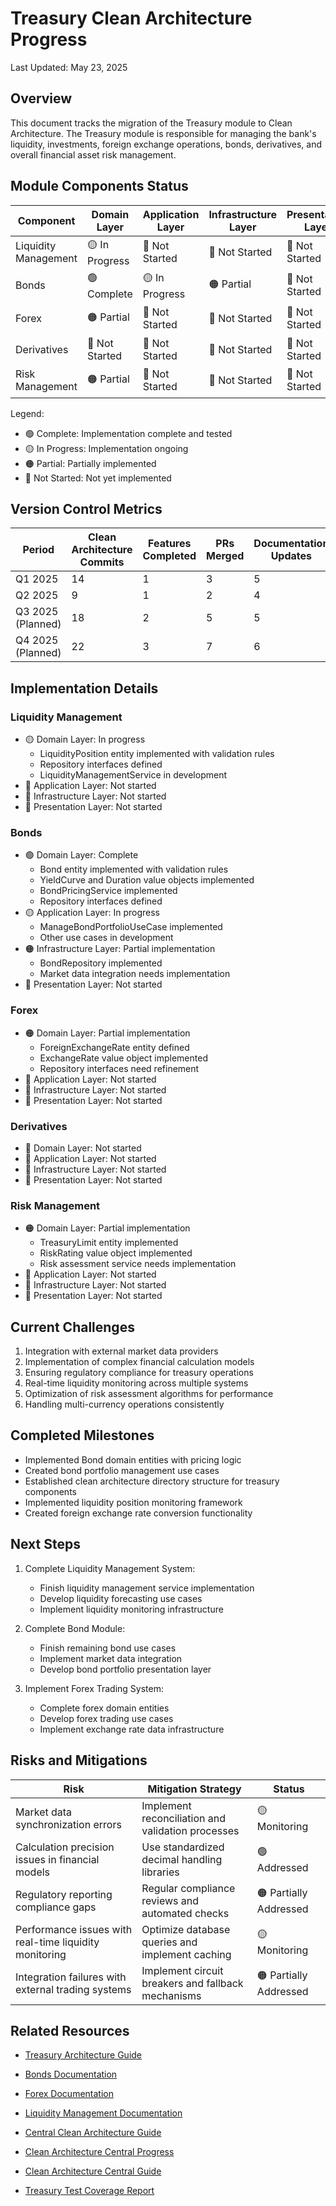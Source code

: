 # Treasury Clean Architecture Progress

Last Updated: May 23, 2025

## Overview

This document tracks the migration of the Treasury module to Clean Architecture. The Treasury module is responsible for managing the bank's liquidity, investments, foreign exchange operations, bonds, derivatives, and overall financial asset risk management.

## Module Components Status

| Component | Domain Layer | Application Layer | Infrastructure Layer | Presentation Layer | Overall |
|-----------|--------------|-------------------|----------------------|-------------------|---------|
| Liquidity Management | 🟡 In Progress | 🔴 Not Started | 🔴 Not Started | 🔴 Not Started | 🟠 Partial |
| Bonds | 🟢 Complete | 🟡 In Progress | 🟠 Partial | 🔴 Not Started | 🟡 In Progress |
| Forex | 🟠 Partial | 🔴 Not Started | 🔴 Not Started | 🔴 Not Started | 🟠 Partial |
| Derivatives | 🔴 Not Started | 🔴 Not Started | 🔴 Not Started | 🔴 Not Started | 🔴 Not Started |
| Risk Management | 🟠 Partial | 🔴 Not Started | 🔴 Not Started | 🔴 Not Started | 🟠 Partial |

Legend:
- 🟢 Complete: Implementation complete and tested
- 🟡 In Progress: Implementation ongoing
- 🟠 Partial: Partially implemented
- 🔴 Not Started: Not yet implemented

## Version Control Metrics

| Period | Clean Architecture Commits | Features Completed | PRs Merged | Documentation Updates |
|--------|----------------------------|-------------------|------------|----------------------|
| Q1 2025 | 14 | 1 | 3 | 5 |
| Q2 2025 | 9 | 1 | 2 | 4 |
| Q3 2025 (Planned) | 18 | 2 | 5 | 5 |
| Q4 2025 (Planned) | 22 | 3 | 7 | 6 |

## Implementation Details

### Liquidity Management
- 🟡 Domain Layer: In progress
  - LiquidityPosition entity implemented with validation rules
  - Repository interfaces defined
  - LiquidityManagementService in development
- 🔴 Application Layer: Not started
- 🔴 Infrastructure Layer: Not started
- 🔴 Presentation Layer: Not started

### Bonds
- 🟢 Domain Layer: Complete
  - Bond entity implemented with validation rules
  - YieldCurve and Duration value objects implemented
  - BondPricingService implemented
  - Repository interfaces defined
- 🟡 Application Layer: In progress
  - ManageBondPortfolioUseCase implemented
  - Other use cases in development
- 🟠 Infrastructure Layer: Partial implementation
  - BondRepository implemented
  - Market data integration needs implementation
- 🔴 Presentation Layer: Not started

### Forex
- 🟠 Domain Layer: Partial implementation
  - ForeignExchangeRate entity defined
  - ExchangeRate value object implemented
  - Repository interfaces need refinement
- 🔴 Application Layer: Not started
- 🔴 Infrastructure Layer: Not started
- 🔴 Presentation Layer: Not started

### Derivatives
- 🔴 Domain Layer: Not started
- 🔴 Application Layer: Not started
- 🔴 Infrastructure Layer: Not started
- 🔴 Presentation Layer: Not started

### Risk Management
- 🟠 Domain Layer: Partial implementation
  - TreasuryLimit entity implemented
  - RiskRating value object implemented
  - Risk assessment service needs implementation
- 🔴 Application Layer: Not started
- 🔴 Infrastructure Layer: Not started
- 🔴 Presentation Layer: Not started

## Current Challenges

1. Integration with external market data providers
2. Implementation of complex financial calculation models
3. Ensuring regulatory compliance for treasury operations
4. Real-time liquidity monitoring across multiple systems
5. Optimization of risk assessment algorithms for performance
6. Handling multi-currency operations consistently

## Completed Milestones

- Implemented Bond domain entities with pricing logic
- Created bond portfolio management use cases
- Established clean architecture directory structure for treasury components
- Implemented liquidity position monitoring framework
- Created foreign exchange rate conversion functionality

## Next Steps
1. Complete Liquidity Management System:
   - Finish liquidity management service implementation
   - Develop liquidity forecasting use cases
   - Implement liquidity monitoring infrastructure

2. Complete Bond Module:
   - Finish remaining bond use cases
   - Implement market data integration
   - Develop bond portfolio presentation layer

3. Implement Forex Trading System:
   - Complete forex domain entities
   - Develop forex trading use cases
   - Implement exchange rate data infrastructure

## Risks and Mitigations

| Risk | Mitigation Strategy | Status |
|------|---------------------|--------|
| Market data synchronization errors | Implement reconciliation and validation processes | 🟡 Monitoring |
| Calculation precision issues in financial models | Use standardized decimal handling libraries | 🟢 Addressed |
| Regulatory reporting compliance gaps | Regular compliance reviews and automated checks | 🟠 Partially Addressed |
| Performance issues with real-time liquidity monitoring | Optimize database queries and implement caching | 🟡 Monitoring |
| Integration failures with external trading systems | Implement circuit breakers and fallback mechanisms | 🟠 Partially Addressed |

## Related Resources

- [Treasury Architecture Guide](./CLEAN_ARCHITECTURE_GUIDE.md)
- [Bonds Documentation](./bonds/README.md)
- [Forex Documentation](./forex/README.md)
- [Liquidity Management Documentation](./liquidity_management/README.md)
- [Central Clean Architecture Guide](../Documentation/architecture/CLEAN_ARCHITECTURE_CENTRAL_GUIDE.md)

- [Clean Architecture Central Progress](../../Documentation/architecture/CLEAN_ARCHITECTURE_CENTRAL_PROGRESS.md)
- [Clean Architecture Central Guide](../../Documentation/architecture/CLEAN_ARCHITECTURE_CENTRAL_GUIDE.md)
- [Treasury Test Coverage Report](./tests/COVERAGE_REPORT.md)
